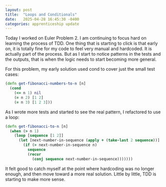 ```yaml
---
layout: post
title:  "Loops and Conditionals"
date:   2025-04-28 16:45:30 -0400
categories: apprenticeship update
---
```

Today I worked on Euler Problem 2. I am continuing to
focus hard on learning the process of TDD. One thing
that is starting to click is that early on, it is totally
fine for my code to feel very manual and hardcoded. It is
actually part of the process. But as I start to notice patterns
in the tests and the outputs, that is when the logic needs
to start becoming more general.

For this problem, my early solution used cond to cover
just the small test cases:
```clojure
(defn get-fibonacci-numbers-to-n [n]
  (cond
    (<= n 1) nil
    (= n 2) [1 2]
    (= n 3) [1 2 3]))

```
As I wrote more tests and started to see the real pattern,
I refactored to use a loop:
```clojure
(defn get-fibonacci-to-n [n]
  (when (> n 1)
    (loop [sequence [1 2]]
      (let [next-number-in-sequence (apply + (take-last 2 sequence))]
        (if (> next-number-in-sequence n)
          sequence
          (recur
            (conj sequence next-number-in-sequence)))))))

```
It felt good to catch myself at the point where hardcoding was
no longer enough, and then move toward a more real solution.
Little by little, TDD is starting to make more sense.